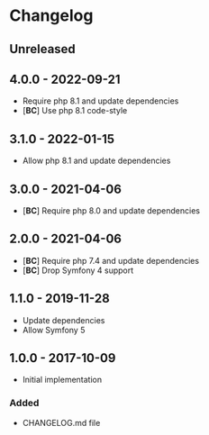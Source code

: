 # Changelog

<!-- There is always Unreleased section on the top. Subsections (Added, Changed, Fixed, Removed) should be added as needed. -->
## Unreleased

## 4.0.0 - 2022-09-21
- Require php 8.1 and update dependencies
- [**BC**] Use php 8.1 code-style

## 3.1.0 - 2022-01-15
- Allow php 8.1 and update dependencies

## 3.0.0 - 2021-04-06
- [**BC**] Require php 8.0 and update dependencies

## 2.0.0 - 2021-04-06
- [**BC**] Require php 7.4 and update dependencies
- [**BC**] Drop Symfony 4 support

## 1.1.0 - 2019-11-28
- Update dependencies
- Allow Symfony 5

## 1.0.0 - 2017-10-09
- Initial implementation

### Added
- CHANGELOG.md file

